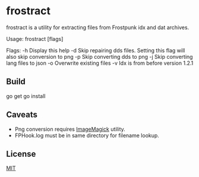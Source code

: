 # frostract

frostract is a utility for extracting files from Frostpunk idx and dat archives. 

Usage: frostract [flags]

Flags:
 -h		Display this help
 -d		Skip repairing dds files. Setting this flag will also skip conversion to png
 -p		Skip converting dds to png
 -j		Skip converting lang files to json
 -o		Overwrite existing files
 -v		Idx is from before version 1.2.1

## Build

go get
go install

## Caveats

* Png conversion requires [ImageMagick](https://imagemagick.org/script/command-line-processing.php) utility.
* FPHook.log must be in same directory for filename lookup.

## License

[MIT](LICENSE)